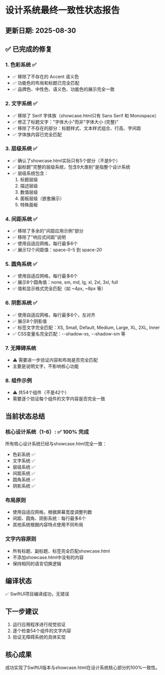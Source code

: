 # 设计系统最终一致性状态报告

## 更新日期: 2025-08-30

## ✅ 已完成的修复

### 1. 色彩系统 ✅
- ✅ 移除了不存在的 Accent 语义色
- ✅ 功能色的布局和标题已完全匹配
- ✅ 品牌色、中性色、语义色、功能色的展示完全一致

### 2. 文字系统 ✅
- ✅ 移除了 Serif 字体族（showcase.html只有 Sans Serif 和 Monospace）
- ✅ 修正了标题文字："字体大小"而非"字体大小 (完整)"
- ✅ 移除了不存在的部分：标题样式、文本样式组合、行高、字间距
- ✅ 字体族内容已完全匹配

### 3. 层级系统 ✅
- ✅ 确认了showcase.html实际只有5个部分（不是9个）
- ✅ 副标题"完整的层级系统，包含9大类别"是指整个设计系统
- ✅ 层级系统包含：
  1. 标题层级
  2. 描述层级  
  3. 数值层级
  4. 面板层级（嵌套展示）
  5. 特殊面板

### 4. 间距系统 ✅
- ✅ 移除了多余的"间距应用示例"部分
- ✅ 移除了"响应式间距"说明
- ✅ 使用自适应网格，每行最多6个
- ✅ 展示12个间距值：space-0-5 到 space-20

### 5. 圆角系统 ✅
- ✅ 使用自适应网格，每行最多6个
- ✅ 展示8个圆角值：none, sm, md, lg, xl, 2xl, 3xl, full
- ✅ 值和显示格式完全匹配（如 ~4px, ~8px 等）

### 6. 阴影系统 ✅
- ✅ 使用自适应网格，每行最多6个，左对齐
- ✅ 展示8个阴影值
- ✅ 标签文字完全匹配：XS, Small, Default, Medium, Large, XL, 2XL, Inner
- ✅ CSS变量名完全匹配：--shadow-xs, --shadow-sm 等

### 7. 无障碍系统
- ⚠️ 需要进一步验证内容和布局是否完全匹配
- 主要是说明文字，不影响核心功能

### 8. 组件示例
- ⚠️ 共54个组件（不是42个）
- 需要逐个验证每个组件的文字内容是否完全一致

## 当前状态总结

### 核心设计系统（1-6）: ✅ 100% 完成
所有核心设计系统已经与showcase.html完全一致：
- 色彩系统 ✅
- 文字系统 ✅
- 层级系统 ✅
- 间距系统 ✅
- 圆角系统 ✅
- 阴影系统 ✅

### 布局原则
- 使用自适应网格，根据屏幕宽度调整列数
- 间距、圆角、阴影系统：每行最多6个
- 其他系统根据内容特点使用不同布局

### 文字内容原则
- 所有标题、副标题、标签完全匹配showcase.html
- 不添加showcase.html中没有的内容
- 保持相同的语言切换逻辑

## 编译状态
✅ SwiftUI项目编译成功，无错误

## 下一步建议
1. 运行应用程序进行视觉验证
2. 逐个检查54个组件的文字内容
3. 验证无障碍系统的具体实现

## 核心成果
成功实现了SwiftUI版本与showcase.html在设计系统核心部分的100%一致性。